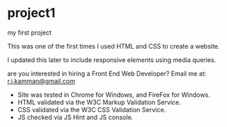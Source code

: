 # project1
 my first project


This was one of the first times I used HTML and CSS to create a website. 

I updated this later to include responsive elements using media queries.

are you interested in hiring a Front End Web Developer? Email me at: r.j.kamman@gmail.com

- Site was tested in Chrome for Windows, and FireFox for Windows. 
- HTML validated via the W3C Markup Validation Service.
- CSS validated via the W3C CSS Validation Service.
- JS checked via JS Hint and JS console.